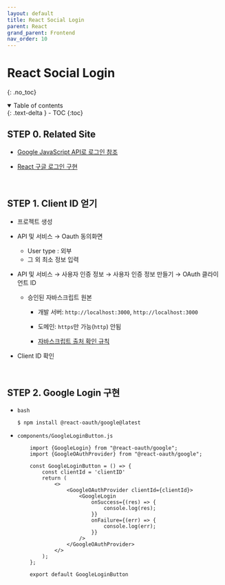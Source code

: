 ```yaml
---
layout: default
title: React Social Login
parent: React
grand_parent: Frontend
nav_order: 10
---
```


# React Social Login
{: .no_toc}

<details open markdown="block">
  <summary>
    Table of contents
  </summary>
  {: .text-delta }
- TOC
{:toc}
</details>
<!------------------------------------ STEP ------------------------------------>

### 

## STEP 0. Related Site

* [Google JavaScript API로 로그인 참조 ](https://developers.google.com/identity/gsi/web/reference/js-reference?hl=ko)

* [React 구글 로그인 구현](https://stack94.tistory.com/entry/React-%EA%B5%AC%EA%B8%80-%EB%A1%9C%EA%B7%B8%EC%9D%B8Google-Login-%EB%A6%AC%EC%95%A1%ED%8A%B8React%EC%97%90%EC%84%9C-%EA%B5%AC%ED%98%84%ED%95%B4%EB%B3%B4%EC%9E%90)



<br>



##  STEP 1. Client ID 얻기



* 프로젝트 생성

* API 및 서비스 → Oauth 동의화면
  * User type : 외부
  * 그 외 최소 정보 입력
  
* API 및 서비스 → 사용자 인증 정보 → 사용자 인증 정보 만들기 → OAuth 클라이언트 ID

  * 승인된 자바스크립트 원본
    * 개발 서버: `http://localhost:3000`, `http://localhost:3000`

    * 도메인: `https`만 가능(`http`) 안됨

    * [자바스크립트 출처 확인 규칙](https://developers.google.com/identity/protocols/oauth2/javascript-implicit-flow?hl=ko#origin-validation)

* Client ID 확인

  

<br>



## STEP 2. Google Login 구현

* `bash`

  ```bash
  $ npm install @react-oauth/google@latest
  ```

* `components/GoogleLoginButton.js`

  ```react
      import {GoogleLogin} from "@react-oauth/google";
      import {GoogleOAuthProvider} from "@react-oauth/google";
  
      const GoogleLoginButton = () => {
          const clientId = 'clientID'
          return (
              <>
                  <GoogleOAuthProvider clientId={clientId}>
                      <GoogleLogin
                          onSuccess={(res) => {
                              console.log(res);
                          }}
                          onFailure={(err) => {
                              console.log(err);
                          }}
                      />
                  </GoogleOAuthProvider>
              </>
          );
      };
  
      export default GoogleLoginButton
  ```

  



